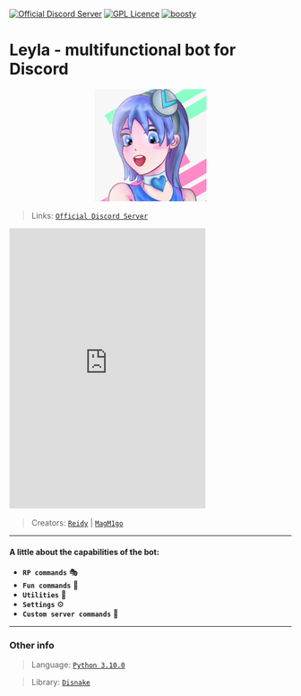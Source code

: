 [![Official Discord Server](https://discordapp.com/api/guilds/864367089102749726/embed.png)](https://discord.gg/43zapTjgvm)
[![GPL Licence](https://badges.frapsoft.com/os/gpl/gpl.svg?v=103)](LICENSE)
<a href="https://github.com/leyla-developers/Leyla">
    <img src="https://img.shields.io/tokei/lines/github/leyla-developers/Leyla?color=blue&label=Lines%20of%20code&logo=github&logoColor=blue" alt="boosty">
</a>
# <b>Leyla - multifunctional bot for Discord</b> 

<p align="center">
    <img src="data/assets/images/bot_avatar.png" alt="drawing" width="200"/>
</p>

>Links: [`Official Discord Server`](https://discord.gg/43zapTjgvm)

<iframe src="https://canary.discord.com/widget?id=864367089102749726&theme=dark" width="350" height="500" allowtransparency="true" frameborder="0" sandbox="allow-popups allow-popups-to-escape-sandbox allow-same-origin allow-scripts"></iframe>

>Creators: [`Reidy`](https://discord.com/users/848593011038224405) | [`MagM1go`](https://discord.com/users/598387707311554570)
___

#### **A little about the capabilities of the bot:**
- **`RP commands`** 🎭
- **`Fun commands`** 🥳
- **`Utilities`** 🔨
- **`Settings`** ⚙
- **`Custom server commands`** 🔧
___
### Other info

> Language: [`Python 3.10.0`](https://python.org)

> Library: [`Disnake`](https://pypi.org/project/disnake/)
